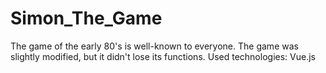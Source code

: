 # Simon_The_Game
The game of the early 80's is well-known to everyone. The game was slightly modified, but it didn't lose its functions. Used technologies: Vue.js
